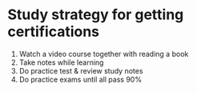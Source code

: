# Study strategy for getting certifications

1. Watch a video course together with reading a book
1. Take notes while learning
1. Do practice test & review study notes
1. Do practice exams until all pass 90%